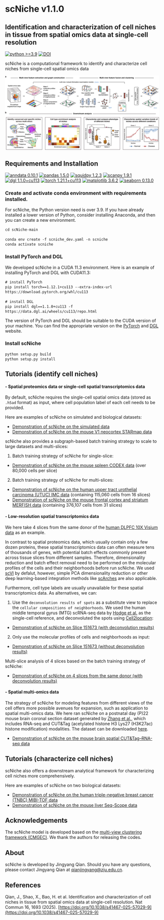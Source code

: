 # scNiche v1.1.0

## Identification and characterization of cell niches in tissue from spatial omics data at single-cell resolution

[![python >=3.9](https://img.shields.io/badge/python-%3E%3D3.9-brightgreen)](https://www.python.org/) [![DOI](https://zenodo.org/badge/DOI/10.5281/zenodo.14195486.svg)](https://doi.org/10.5281/zenodo.14195486)

scNiche is a computational framework to identify and characterize cell niches from single-cell spatial omics data

![avatar](images/workflow.jpg)

## Requirements and Installation
[![anndata 0.10.1](https://img.shields.io/badge/anndata-0.10.1-success)](https://pypi.org/project/anndata/) [![pandas 1.5.0](https://img.shields.io/badge/pandas-1.5.0-important)](https://pypi.org/project/pandas/) [![squidpy 1.2.3](https://img.shields.io/badge/squidpy-1.2.3-critical)](https://pypi.org/project/squidpy/) [![scanpy 1.9.1](https://img.shields.io/badge/scanpy-1.9.1-informational)](https://github.com/scverse/scanpy) [![dgl 1.1.0+cu113](https://img.shields.io/badge/dgl-1.1.0%2Bcu113-blueviolet)](https://www.dgl.ai/)  [![torch 1.21.1+cu113](https://img.shields.io/badge/torch-1.12.1%2Bcu113-%23808080)](https://pytorch.org/get-started/locally/) [![matplotlib 3.6.2](https://img.shields.io/badge/matplotlib-3.6.2-ff69b4)](https://pypi.org/project/matplotlib/) [![seaborn 0.13.0](https://img.shields.io/badge/seaborn-0.13.0-9cf)](https://pypi.org/project/seaborn/) 

### Create and activate conda environment with requirements installed.
For scNiche, the Python version need is over 3.9. If you have already installed a lower version of Python, consider installing Anaconda, and then you can create a new environment.
```
cd scNiche-main

conda env create -f scniche_dev.yaml -n scniche
conda activate scniche
```

### Install PyTorch and DGL
We developed scNiche in a CUDA 11.3 environment. Here is an example of installing PyTorch and DGL with CUDA11.3:
```
# install PyTorch
pip install torch==1.12.1+cu113 --extra-index-url https://download.pytorch.org/whl/cu113

# install DGL
pip install dgl==1.1.0+cu113 -f https://data.dgl.ai/wheels/cu113/repo.html
```
The version of PyTorch and DGL should be suitable to the CUDA version of your machine. You can find the appropriate version on the [PyTorch](https://pytorch.org/get-started/locally/) and [DGL](https://www.dgl.ai/) website.


### Install scNiche
```
python setup.py build
python setup.py install
```

## Tutorials (identify cell niches)
#### - Spatial proteomics data or single-cell spatial transcriptomics data

By default, scNiche requires the single-cell spatial omics data (stored as `.h5ad` format) as input, where cell population label of each cell needs to be provided. 

Here are examples of scNiche on simulated and biological datasets:
* [Demonstration of scNiche on the simulated data](tutorial/tutorial_simulated.ipynb)
* [Demonstration of scNiche on the mouse V1 neocortex STARmap data](tutorial/tutorial_STARmap.ipynb)


scNiche also provides a subgraph-based batch training strategy to scale to large datasets and multi-slices:

1. Batch training strategy of scNiche for single-slice:
* [Demonstration of scNiche on the mouse spleen CODEX data](tutorial/tutorial_spleen.ipynb) (over 80,000 cells per slice)

2. Batch training strategy of scNiche for multi-slices:
* [Demonstration of scNiche on the human upper tract urothelial carcinoma (UTUC) IMC data](tutorial/tutorial_utuc.ipynb) (containing 115,060 cells from 16 slices)
* [Demonstration of scNiche on the mouse frontal cortex and striatum MERFISH data](tutorial/tutorial_MERFISH.ipynb) (containing 376,107 cells from 31 slices)


#### - Low-resolution spatial transcriptomics data 
We here take 4 slices from the same donor of the [human DLPFC 10X Visium data](http://spatial.libd.org/spatialLIBD/) as an example.

In contrast to spatial proteomics data, which usually contain only a few dozen proteins, these spatial transcriptomics data can often measure tens of thousands of genes, 
with potential batch effects commonly present across tissue slices from different samples. 
Therefore, dimensionality reduction and batch effect removal need to be performed on the molecular profiles of the cells and their neighborhoods before run scNiche.
We used [scVI](https://github.com/scverse/scvi-tools) by defalut, however, simple PCA dimensionality reduction or other deep learning-based integration methods like [scArches](https://github.com/theislab/scarches) are also applicable.

Furthermore, cell type labels are usually unavailable for these spatial transcriptomics data. As alternatives, 
we can: 
1. Use the `deconvolution results of spots` as a substitute view to replace the `cellular compositions of neighborhoods`. 
We used the human middle temporal gyrus (MTG) scRNA-seq data by [Hodge et al.](https://doi.org/10.1038/s41586-019-1506-7) as the single-cell reference, and deconvoluted the spots using [Cell2location](https://github.com/BayraktarLab/cell2location):

* [Demonstration of scNiche on Slice 151673 (with deconvolution results)](tutorial/tutorial_dlpfc151673.ipynb)

2. Only use the molecular profiles of cells and neighborhoods as input:

* [Demonstration of scNiche on Slice 151673 (without deconvolution results)](tutorial/tutorial_dlpfc151673-2view.ipynb)


Multi-slice analysis of 4 slices based on the batch training strategy of scNiche:

* [Demonstration of scNiche on 4 slices from the same donor (with deconvolution results)](tutorial/tutorial_DLPFC.ipynb)

#### - Spatial multi-omics data 
The strategy of scNiche for modeling features from different views of the cell offers more possible avenues for expansion, 
such as application to spatial multi-omics data. We here ran scNiche on a postnatal day (P)22 mouse brain coronal section 
dataset generated by [Zhang et al.](https://doi.org/10.1038/s41586-023-05795-1), which includes RNA-seq and CUT&Tag (acetylated histone H3 Lys27 (H3K27ac) histone modification) modalities.
The dataset can be downloaded [here](https://zenodo.org/records/10362607).

* [Demonstration of scNiche on the mouse brain spatial CUT&Tag–RNA-seq data](tutorial/tutorial_multi-omics.ipynb)


## Tutorials (characterize cell niches)
scNiche also offers a downstream analytical framework for characterizing cell niches more comprehensively.

Here are examples of scNiche on two biological datasets:
* [Demonstration of scNiche on the human triple-negative breast cancer (TNBC) MIBI-TOF data](tutorial/tutorial_tnbc.ipynb)
* [Demonstration of scNiche on the mouse liver Seq-Scope data](tutorial/tutorial_liver.ipynb)


## Acknowledgements
The scNiche model is developed based on the [multi-view clustering framework (CMGEC)](https://github.com/wangemm/CMGEC-TMM-2021). We thank the authors for releasing the codes.

## About
scNiche is developed by Jingyang Qian. Should you have any questions, please contact Jingyang Qian at qianjingyang@zju.edu.cn.

## References
Qian, J., Shao, X., Bao, H. et al. Identification and characterization of cell niches in tissue from spatial omics data at single-cell resolution. Nat Commun 16, 1693 (2025). [https://doi.org/10.1038/s41467-025-57029-9](https://doi.org/10.1038/s41467-025-57029-9)
